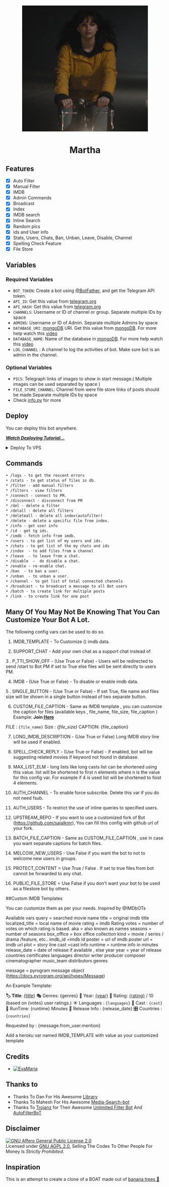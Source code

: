 <p align="center">
  <img src="assets/logo.jpg" alt="Martha" width="400" height="400">
</p>
<h1 align="center">
  <b>Martha</b>
</h1>



## Features

- [x] Auto Filter
- [x] Manual Filter
- [x] IMDB
- [x] Admin Commands
- [x] Broadcast
- [x] Index
- [x] IMDB search
- [x] Inline Search
- [x] Random pics
- [x] ids and User info 
- [x] Stats, Users, Chats, Ban, Unban, Leave, Disable, Channel
- [x] Spelling Check Feature
- [x] File Store
## Variables



### Required Variables
* `BOT_TOKEN`: Create a bot using [@BotFather](https://telegram.dog/BotFather), and get the Telegram API token.
* `API_ID`: Get this value from [telegram.org](https://my.telegram.org/apps)
* `API_HASH`: Get this value from [telegram.org](https://my.telegram.org/apps)
* `CHANNELS`: Username or ID of channel or group. Separate multiple IDs by space
* `ADMINS`: Username or ID of Admin. Separate multiple Admins by space
* `DATABASE_URI`: [mongoDB](https://www.mongodb.com) URI. Get this value from [mongoDB](https://www.mongodb.com). For more help watch this [video](https://youtu.be/1G1XwEOnxxo)
* `DATABASE_NAME`: Name of the database in [mongoDB](https://www.mongodb.com). For more help watch this [video](https://youtu.be/1G1XwEOnxxo)
* `LOG_CHANNEL` : A channel to log the activities of bot. Make sure bot is an admin in the channel.
### Optional Variables
* `PICS`: Telegraph links of images to show in start message.( Multiple images can be used separated by space )
* `FILE_STORE_CHANNEL`: Channel from were file store links of posts should be made.Separate multiple IDs by space
* Check [info.py]() for more


## Deploy
You can deploy this bot anywhere.

<i>**[Watch Deploying Tutorial...](https://youtu.be/1G1XwEOnxxo)**</i>


<details><summary>Deploy To VPS</summary>
<p>
<pre>
git clone https://github.com/sajalkmr/JonasDarkBot
# Install Packages
pip3 install -U -r requirements.txt
Edit info.py with variables as given below then run bot
python3 bot.py
</pre>
</p>
</details>


## Commands
```
• /logs - to get the rescent errors
• /stats - to get status of files in db.
* /filter - add manual filters
* /filters - view filters
* /connect - connect to PM.
* /disconnect - disconnect from PM
* /del - delete a filter
* /delall - delete all filters
* /deleteall - delete all index(autofilter)
* /delete - delete a specific file from index.
* /info - get user info
* /id - get tg ids.
* /imdb - fetch info from imdb.
• /users - to get list of my users and ids.
• /chats - to get list of the my chats and ids 
• /index  - to add files from a channel
• /leave  - to leave from a chat.
• /disable  -  do disable a chat.
* /enable - re-enable chat.
• /ban  - to ban a user.
• /unban  - to unban a user.
• /channel - to get list of total connected channels
• /broadcast - to broadcast a message to all Bot users
• /batch - to create link for multiple posts
• /link - to create link for one post

```

## Many Of You May Not Be Knowing That You Can Customize Your Bot A Lot.

The following config vars can be used to do so.

1. IMDB_TEMPLATE - To Customize () imdb data.

2. SUPPORT_CHAT - Add your own chat as a support chat instead of 

3 . P_TTI_SHOW_OFF -  (Use True or False) - Users will be redirected to send /start to Bot PM  if set to True else files will be sent  directly to users PM.

4. IMDB - (Use True or False) - To disable or enable imdb data.

5 . SINGLE_BUTTON - (Use True or False) - If set True, file name and files size will be shown in a single button instead of two separate button.

6. CUSTOM_FILE_CAPTION -  Same as IMDB template , you can customize the caption for files (available keys , file_name, file_size, file_caption )
 Example: <b>Join [Here]()</b> 

FILE : <code>{file_name}</code> 
Size : <i>{file_size}</i>
CAPTION: {file_caption}

7. LONG_IMDB_DESCRIPTION - (Use True or False)  Long IMDB story line will be used if enabled.

8. SPELL_CHECK_REPLY -  (Use True or False)  - if enabled, bot will be suggesting related movies if keyword not found in database.

9. MAX_LIST_ELM -  long lists like long casts list can be shortened using this value. list will be shortened to first n elements where n is the value for this config var. For example if 4 is used list will be shortened to foist 4 elements.

10. AUTH_CHANNEL  - To enable force subscribe. Delete this var if you do not need fsub.

11. AUTH_USERS - To restrict the use of inline queries to specified users.

12. UPSTREAM_REPO - If you want to use a customized fork of Bot (https://github.com/sajalkmr), You can fill this config with github url of your fork.

13. BATCH_FILE_CAPTION - Same as CUSTOM_FILE_CAPTION , use in case you want separate captions for batch files.

14. MELCOW_NEW_USERS - Use False if you want the bot to not to welcome new users in groups.

15. PROTECT_CONTENT = Use True / False . If set to true files from bot cannot be forwarded to any chat.

16. PUBLIC_FILE_STORE = Use False if you don't want your bot to be used as a filestore bot by others.


##Custom IMDB Templates

You can customize them as per your needs.
Inspired by @IMDbOTs

Available vars
query = searched movie name
title = original imdb title
localized_title = local name of movie
rating = imdb Rating
votes = number of votes on which rating is based.
aka = also known as names
seasons =  number of seasons
box_office = box office collection
kind = movie / series / drama /feature, etc..
imdb_id =imdb Id 
poster = url of imdb poster
url = imdb url
plot = story line
cast =cast info
runtime = runtime info in minutes
release_date = date of release if available , else year
year = year of release
countries 
certificates 
languages
director 
writer 
producer
composer
cinematographer 
music_team
distributors 
genres

message = pyrogram message object  (https://docs.pyrogram.org/api/types/Message)


An Example Template:

<b>🏷 Title</b>: <a href={url}>{title}</a>
🎭 Genres: {genres}
📆 Year: <a href={url}/releaseinfo>{year}</a>
🌟 Rating: <a href={url}/ratings>{rating}</a> / 10 (based on {votes} user ratings.)
☀️ Languages : <code>{languages}</code>
👥 Cast : <code>{cast}</code>
📀 RunTime: {runtime} Minutes
📆 Release Info : {release_date}
🎛 Countries : <code>{countries}</code>

Requested by : {message.from_user.mention}

Add a heroku var named IMDB_TEMPLATE with value as your customized template


## Credits 
* [![EvaMaria](https://img.shields.io/static/v1?label=EvaMaria&message=devs&color=critical)](https://github.com/EvamariaTG/EvaMaria)


## Thanks to 
 - Thanks To Dan For His Awesome [Library](https://github.com/pyrogram/pyrogram)
 - Thanks To Mahesh For His Awesome [Media-Search-bot](https://github.com/Mahesh0253/Media-Search-bot)
 - Thanks To [Trojanz](https://github.com/trojanzhex) for Their Awesome [Unlimited Filter Bot](https://github.com/TroJanzHEX/Unlimited-Filter-Bot) And [AutoFilterBoT](https://github.com/trojanzhex/auto-filter-bot)



## Disclaimer
[![GNU Affero General Public License 2.0](https://www.gnu.org/graphics/agplv3-155x51.png)](https://www.gnu.org/licenses/agpl-3.0.en.html#header)    
Licensed under [GNU AGPL 2.0.]()
Selling The Codes To Other People For Money Is *Strictly Prohibited*.

## Inspiration
This is an attempt to create a clone of a BOAT made out of [banana trees 🌳]()


